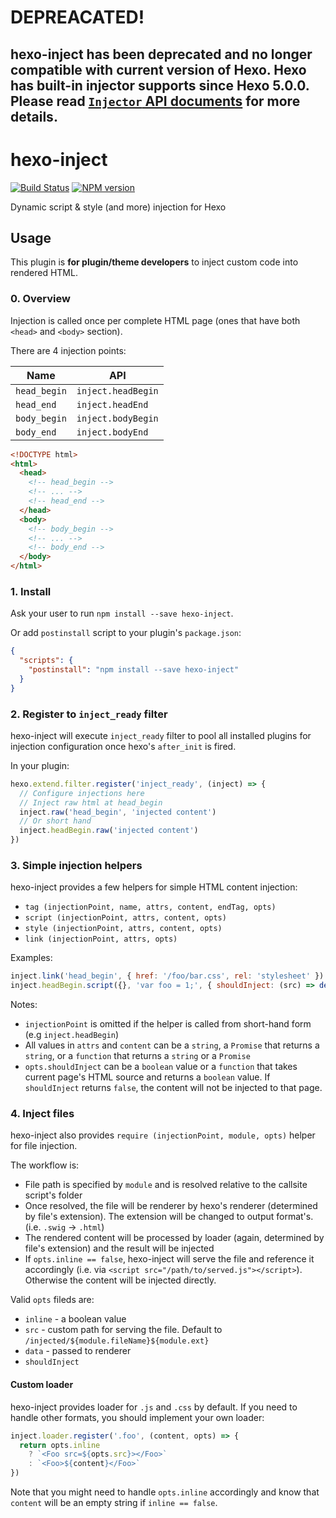 # DEPREACATED!

## hexo-inject has been deprecated and no longer compatible with current version of Hexo. Hexo has built-in injector supports since Hexo 5.0.0. Please read [`Injector` API documents](https://hexo.io/api/injector) for more details.

# hexo-inject

[![Build Status](https://travis-ci.org/hexojs/hexo-inject.svg?branch=master)](https://travis-ci.org/hexojs/hexo-inject)
[![NPM version](https://badge.fury.io/js/hexo-inject.svg)](https://www.npmjs.com/package/hexo-inject)

Dynamic script & style (and more) injection for Hexo

## Usage

This plugin is **for plugin/theme developers** to inject custom code into rendered HTML.

### 0. Overview

Injection is called once per complete HTML page (ones that have both `<head>` and `<body>` section).

There are 4 injection points:

Name | API
---- | ---------
`head_begin`  | `inject.headBegin`
`head_end`    | `inject.headEnd`
`body_begin`  | `inject.bodyBegin`
`body_end`    | `inject.bodyEnd`

```html
<!DOCTYPE html>
<html>
  <head>
    <!-- head_begin -->
    <!-- ... -->
    <!-- head_end -->
  </head>
  <body>
    <!-- body_begin -->
    <!-- ... -->
    <!-- body_end -->
  </body>
</html>
```

### 1. Install

Ask your user to run `npm install --save hexo-inject`.

Or add `postinstall` script to your plugin's `package.json`:

```json
{
  "scripts": {
    "postinstall": "npm install --save hexo-inject"
  }
}
```

### 2. Register to `inject_ready` filter

hexo-inject will execute `inject_ready` filter to pool all installed plugins for injection configuration once hexo's `after_init` is fired.

In your plugin:

```js
hexo.extend.filter.register('inject_ready', (inject) => {
  // Configure injections here
  // Inject raw html at head_begin
  inject.raw('head_begin', 'injected content')
  // Or short hand
  inject.headBegin.raw('injected content')
})
```

### 3. Simple injection helpers

hexo-inject provides a few helpers for simple HTML content injection:

* `tag (injectionPoint, name, attrs, content, endTag, opts)`
* `script (injectionPoint, attrs, content, opts)`
* `style (injectionPoint, attrs, content, opts)`
* `link (injectionPoint, attrs, opts)`

Examples:
```js
inject.link('head_begin', { href: '/foo/bar.css', rel: 'stylesheet' })
inject.headBegin.script({}, 'var foo = 1;', { shouldInject: (src) => determinedBy(src) })
```

Notes:
* `injectionPoint` is omitted if the helper is called from short-hand form (e.g `inject.headBegin`)
* All values in `attrs` and `content` can be a `string`, a `Promise` that returns a `string`, or a `function` that returns a `string` or a `Promise`
* `opts.shouldInject` can be a `boolean` value or a `function` that takes current page's HTML source and returns a `boolean` value. If `shouldInject` returns `false`, the content will not be injected to that page.

### 4. Inject files

hexo-inject also provides `require (injectionPoint, module, opts)` helper for file injection.

The workflow is:
* File path is specified by `module` and is resolved relative to the callsite script's folder
* Once resolved, the file will be renderer by hexo's renderer (determined by file's extension). The extension will be changed to output format's. (i.e. `.swig` -> `.html`)
* The rendered content will be processed by loader (again, determined by file's extension) and the result will be injected
* If `opts.inline == false`, hexo-inject will serve the file and reference it accordingly (i.e. via `<script src="/path/to/served.js"></script>`). Otherwise the content will be injected directly.

Valid `opts` fileds are:
* `inline` - a boolean value
* `src` - custom path for serving the file. Default to `/injected/${module.fileName}${module.ext}`
* `data` - passed to renderer
* `shouldInject`

#### Custom loader

hexo-inject provides loader for `.js` and `.css` by default. If you need to handle other formats, you should implement your own loader:

```js
inject.loader.register('.foo', (content, opts) => {
  return opts.inline
    ? `<Foo src=${opts.src}></Foo>`
    : `<Foo>${content}</Foo>`
})
```

Note that you might need to handle `opts.inline` accordingly and know that `content` will be an empty string if `inline == false`.
